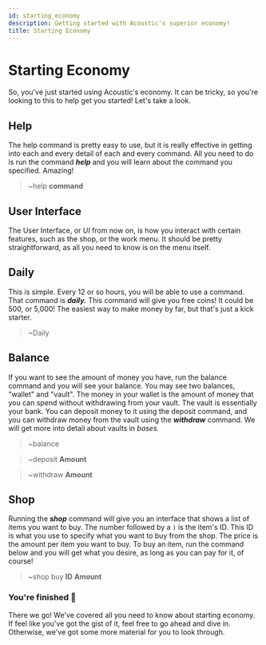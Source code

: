 ```yaml
---
id: starting_economy
description: Getting started with Acoustic's superior economy!
title: Starting Economy
---
```


# Starting Economy

So, you've just started using Acoustic's economy. It can be tricky, so you're looking to this to help get you started! Let's take a look.

## Help

The help command is pretty easy to use, but it is really effective in getting into each and every detail of each and every command. All you need to do is run the command ***help*** and you will learn about the command you specified. Amazing!

> ~help **command**

## User Interface

The User Interface, or *UI* from now on, is how you interact with certain features, such as the shop, or the work menu. It should be pretty straightforward, as all you need to know is on the menu itself.

## Daily

This is simple. Every 12 or so hours, you will be able to use a command. That command is ***daily.*** This command will give you free coins! It could be 500, or 5,000! The easiest way to make money by far, but that's just a kick starter.

> ~Daily

## Balance

If you want to see the amount of money you have, run the balance command and you will see your balance. You may see two balances, "wallet" and "vault". The money in your wallet is the amount of money that you can spend without withdrawing from your vault. The vault is essentially your bank. You can deposit money to it using the deposit command, and you can withdraw money from the vault using the ***withdraw*** command. We will get more into detail about vaults in *bases.*

> ~balance

> ~deposit **Amount**

> ~withdraw **Amount**

## Shop

Running the ***shop*** command will give you an interface that shows a list of items you want to buy. The number followed by a `)` is the item's ID. This ID is what you use to specify what you want to buy from the shop. The price is the amount per item you want to buy. To buy an item, run the command below and you will get what you desire, as long as you can pay for it, of course!

> ~shop buy **ID** **Amount**

### You're finished 🥳

There we go! We've covered all you need to know about starting economy. If feel like you've got the gist of it, feel free to go ahead and dive in. Otherwise, we've got some more material for you to look through.